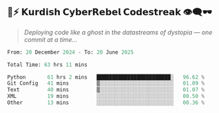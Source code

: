 ## 🧠⚡ 𝗞𝘂𝗿𝗱𝗶𝘀𝗵 𝗖𝘆𝗯𝗲𝗿𝗥𝗲𝗯𝗲𝗹 𝗖𝗼𝗱𝗲𝘀𝘁𝗿𝗲𝗮𝗸 👁️‍🗨️🕶️  
> *Deploying code like a ghost in the datastreams of dystopia — one commit at a time...*  

<!--START_SECTION:waka-->

```python
From: 20 December 2024 - To: 20 June 2025

Total Time: 63 hrs 11 mins

Python       61 hrs 2 mins   ████████████████████████░   96.62 %
Git Config   41 mins         ▒░░░░░░░░░░░░░░░░░░░░░░░░   01.09 %
Text         40 mins         ▒░░░░░░░░░░░░░░░░░░░░░░░░   01.07 %
XML          19 mins         ░░░░░░░░░░░░░░░░░░░░░░░░░   00.50 %
Other        13 mins         ░░░░░░░░░░░░░░░░░░░░░░░░░   00.36 %
```

<!--END_SECTION:waka-->
